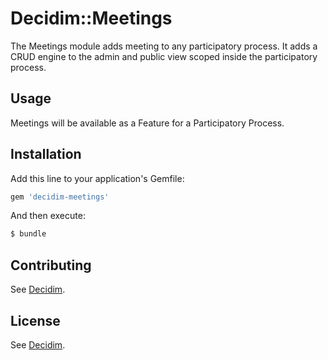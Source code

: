 # Decidim::Meetings
The Meetings module adds meeting to any participatory process. It adds a CRUD engine to the admin and public view scoped inside the participatory process.

## Usage
Meetings will be available as a Feature for a Participatory Process.

## Installation
Add this line to your application's Gemfile:

```ruby
gem 'decidim-meetings'
```

And then execute:
```bash
$ bundle
```

## Contributing
See [Decidim](https://github.com/decidim/decidim).

## License
See [Decidim](https://github.com/decidim/decidim).
